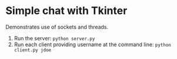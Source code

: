 # Simple chat with Tkinter

Demonstrates use of sockets and threads.

1. Run the server: ```python server.py```
2. Run each client providing username at the command line: ```python client.py jdoe```